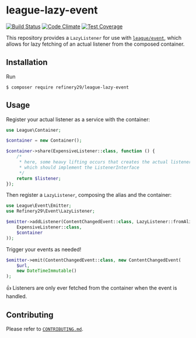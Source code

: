 # league-lazy-event

[![Build Status](https://travis-ci.org/refinery29/league-lazy-event.svg?branch=master)](https://travis-ci.org/refinery29/league-lazy-event)
[![Code Climate](https://codeclimate.com/github/refinery29/league-lazy-event/badges/gpa.svg)](https://codeclimate.com/github/refinery29/league-lazy-event)
[![Test Coverage](https://codeclimate.com/github/refinery29/league-lazy-event/badges/coverage.svg)](https://codeclimate.com/github/refinery29/league-lazy-event/coverage)

This repository provides a `LazyListener` for use with [`league/event`](http://github.com/thephpleague/event), which 
allows for lazy fetching of an actual listener from the composed container.

## Installation

Run

```
$ composer require refinery29/league-lazy-event
```

## Usage

Register your actual listener as a service with the container:

```php
use League\Container;

$container = new Container();

$container->share(ExpensiveListener::class, function () {
    /*
     * here, some heavy lifting occurs that creates the actual listener,
     * which should implement the ListenerInterface
     */
    return $listener;
});
```

Then register a `LazyListener`, composing the alias and the container:

```php
use League\Event\Emitter;
use Refinery29\Event\LazyListener;

$emitter->addListener(ContentChangedEvent::class, LazyListener::fromAlias(
    ExpensiveListener::class,
    $container
));
```

Trigger your events as needed!

```php
$emitter->emit(ContentChangedEvent::class, new ContentChangedEvent(
    $url, 
    new DateTimeImmutable()
);
```

:+1: Listeners are only ever fetched from the container when the event is handled.

## Contributing

Please refer to [`CONTRIBUTING.md`](CONTRIBUTING.md).
